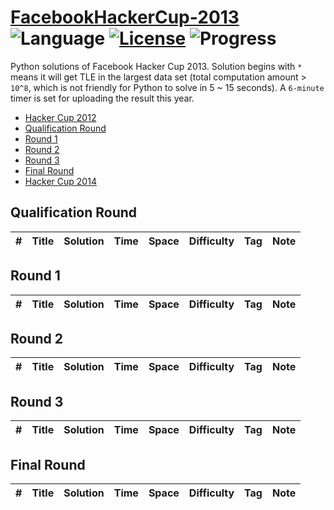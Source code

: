 # [FacebookHackerCup-2013](https://www.facebook.com/hackercup/past_rounds/) ![Language](https://img.shields.io/badge/language-Python-orange.svg) [![License](https://img.shields.io/badge/license-CC%203.0-blue.svg)](https://creativecommons.org/licenses/by-nc/3.0/) ![Progress](https://img.shields.io/badge/progress-0%20%2F%2016-ff69b4.svg)

Python solutions of Facebook Hacker Cup 2013. Solution begins with `*` means it will get TLE in the largest data set (total computation amount > `10^8`, which is not friendly for Python to solve in 5 ~ 15 seconds). A `6-minute` timer is set for uploading the result this year.

* [Hacker Cup 2012](https://github.com/kamyu104/FacebookHackerCup-2012)
* [Qualification Round](https://github.com/kamyu104/FacebookHackerCup-2013#qualification-round)
* [Round 1](https://github.com/kamyu104/FacebookHackerCup-2013#round-1)
* [Round 2](https://github.com/kamyu104/FacebookHackerCup-2013#round-2)
* [Round 3](https://github.com/kamyu104/FacebookHackerCup-2013#round-3)
* [Final Round](https://github.com/kamyu104/FacebookHackerCup-2013#final-round)
* [Hacker Cup 2014](https://github.com/kamyu104/FacebookHackerCup-2014)

## Qualification Round
| # | Title | Solution | Time | Space | Difficulty | Tag | Note |
|---| ----- | -------- | ---- | ----- | ---------- | --- | ---- |

## Round 1
| # | Title | Solution | Time | Space | Difficulty | Tag | Note |
|---| ----- | -------- | ---- | ----- | ---------- | --- | ---- |

## Round 2
| # | Title | Solution | Time | Space | Difficulty | Tag | Note |
|---| ----- | -------- | ---- | ----- | ---------- | --- | ---- |

## Round 3
| # | Title | Solution | Time | Space | Difficulty | Tag | Note |
|---| ----- | -------- | ---- | ----- | ---------- | --- | ---- |

## Final Round
| # | Title | Solution | Time | Space | Difficulty | Tag | Note |
|---| ----- | -------- | ---- | ----- | ---------- | --- | ---- |
